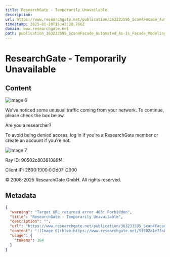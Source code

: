 ```yaml
---
title: ResearchGate - Temporarily Unavailable
description: 
url: https://www.researchgate.net/publication/363233595_Scan4Facade_Automated_As-Is_Facade_Modeling_of_Historic_High-Rise_Buildings_Using_Drones_and_AI
timestamp: 2025-01-20T15:42:20.766Z
domain: www.researchgate.net
path: publication_363233595_Scan4Facade_Automated_As-Is_Facade_Modeling_of_Historic_High-Rise_Buildings_Using_Drones_and_AI
---
```


# ResearchGate - Temporarily Unavailable



## Content

![Image 6](blob:https://www.researchgate.net/51502a1e7fab1eb249a27fd400612bd0)

We've noticed some unusual traffic coming from your network. To continue, please check the box below.

Are you a researcher?

To avoid being denied access, log in if you're a ResearchGate member or create an account if you're not.

![Image 7](blob:https://www.researchgate.net/0f96c9b7631c124045b40066c4544cf7)

Ray ID: 90502c80381089f4

Client IP: 2600:1900:0:2d07::2900

© 2008-2025 ResearchGate GmbH. All rights reserved.

## Metadata

```json
{
  "warning": "Target URL returned error 403: Forbidden",
  "title": "ResearchGate - Temporarily Unavailable",
  "description": "",
  "url": "https://www.researchgate.net/publication/363233595_Scan4Facade_Automated_As-Is_Facade_Modeling_of_Historic_High-Rise_Buildings_Using_Drones_and_AI",
  "content": "![Image 6](blob:https://www.researchgate.net/51502a1e7fab1eb249a27fd400612bd0)\n\nWe've noticed some unusual traffic coming from your network. To continue, please check the box below.\n\nAre you a researcher?\n\nTo avoid being denied access, log in if you're a ResearchGate member or create an account if you're not.\n\n![Image 7](blob:https://www.researchgate.net/0f96c9b7631c124045b40066c4544cf7)\n\nRay ID: 90502c80381089f4\n\nClient IP: 2600:1900:0:2d07::2900\n\n© 2008-2025 ResearchGate GmbH. All rights reserved.",
  "usage": {
    "tokens": 164
  }
}
```
